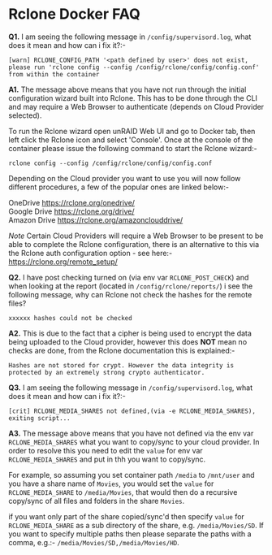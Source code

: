 # **Rclone Docker FAQ**

**Q1.** I am seeing the following message in ```/config/supervisord.log```, what does it mean and how can i fix it?:-

```[warn] RCLONE_CONFIG_PATH '<path defined by user>' does not exist, please run 'rclone config --config /config/rclone/config/config.conf' from within the container```

**A1.** The message above means that you have not run through the initial configuration wizard built into Rclone. This has to be done through the CLI and may require a Web Browser to authenticate (depends on Cloud Provider selected).

To run the Rclone wizard open unRAID Web UI and go to Docker tab, then left click the Rclone icon and select 'Console'. Once at the console of the container please issue the following command to start the Rclone wizard:-

```rclone config --config /config/rclone/config/config.conf```

Depending on the Cloud provider you want to use you will now follow different procedures, a few of the popular ones are linked below:-

OneDrive		https://rclone.org/onedrive/<br>
Google Drive	https://rclone.org/drive/<br>
Amazon Drive	https://rclone.org/amazonclouddrive/<br>

*Note* Certain Cloud Providers will require a Web Browser to be present to be able to complete the Rclone configuration, there is an alternative to this via the Rclone auth configuration option - see here:- https://rclone.org/remote_setup/

**Q2.** I have post checking turned on (via env var ```RCLONE_POST_CHECK```) and when looking at the report (located in ```/config/rclone/reports/```) i see the following message, why can Rclone not check the hashes for the remote files?

```xxxxxx hashes could not be checked```

**A2.** This is due to the fact that a cipher is being used to encrypt the data being uploaded to the Cloud provider, however this does **NOT** mean no checks are done, from the Rclone documentation this is explained:-

```Hashes are not stored for crypt. However the data integrity is protected by an extremely strong crypto authenticator.```

**Q3.** I am seeing the following message in ```/config/supervisord.log```, what does it mean and how can i fix it?:-

```[crit] RCLONE_MEDIA_SHARES not defined,(via -e RCLONE_MEDIA_SHARES), exiting script...```

**A3.** The message above means that you have not defined via the env var ```RCLONE_MEDIA_SHARES``` what you want to copy/sync to your cloud provider. In order to resolve this you need to edit the ```value``` for env var ```RCLONE_MEDIA_SHARES``` and put in thh you want to copy/sync.

For example, so assuming you set container path ```/media``` to ```/mnt/user``` and you have a share name of ```Movies```, you would set the ```value``` for ```RCLONE_MEDIA_SHARE``` to ```/media/Movies```, that would then do a recursive copy/sync of all files and folders in the share ```Movies```.

if you want only part of the share copied/sync'd then specify ```value``` for ```RCLONE_MEDIA_SHARE``` as a sub directory of the share, e.g. ```/media/Movies/SD```. If you want to specify multiple paths then please separate the paths with a comma, e.g.:- ```/media/Movies/SD,/media/Movies/HD```.